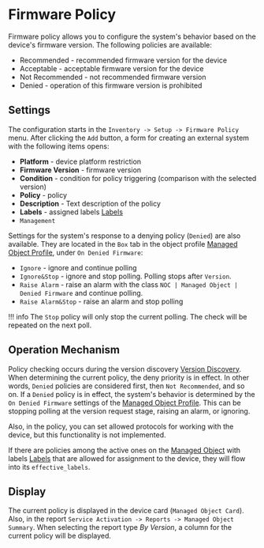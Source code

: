 # Firmware Policy

Firmware policy allows you to configure the system's behavior based on the device's firmware version. 
The following policies are available:

* Recommended - recommended firmware version for the device
* Acceptable - acceptable firmware version for the device
* Not Recommended - not recommended firmware version
* Denied - operation of this firmware version is prohibited

## Settings

The configuration starts in the `Inventory -> Setup -> Firmware Policy` menu. 
After clicking the `Add` button, a form for creating an external system with the following items opens:

* **Platform** - device platform restriction
* **Firmware Version** - firmware version
* **Condition** - condition for policy triggering (comparison with the selected version)
* **Policy** - policy
* **Description** - Text description of the policy
* **Labels** - assigned labels [Labels](../label/index.md)
* `Management`

Settings for the system's response to a denying policy (`Denied`) are also available. They are located in the `Box` tab 
in the object profile [Managed Object Profile](../managed-object-profile/index.md#Box(Full_Poll)), under `On Denied Firmware`:

* `Ignore` - ignore and continue polling
* `Ignore&Stop` - ignore and stop polling. Polling stops after `Version`.
* `Raise Alarm` - raise an alarm with the class `NOC | Managed Object | Denied Firmware` and continue polling.
* `Raise Alarm&Stop` - raise an alarm and stop polling

<!-- prettier-ignore -->
!!! info
    The `Stop` policy will only stop the current polling. The check will be repeated on the next poll.

## Operation Mechanism

Policy checking occurs during the version discovery [Version Discovery](../../discovery-reference/box/version.md). 
When determining the current policy, the deny priority is in effect. In other words, `Denied` policies are considered first, 
then `Not Recommended`, and so on. If a `Denied` policy is in effect, 
the system's behavior is determined by the `On Denied Firmware` settings of the [Managed Object Profile](../managed-object-profile/index.md#Box(Full_Poll)). 
This can be stopping polling at the version request stage, raising an alarm, or ignoring.

Also, in the policy, you can set allowed protocols for working with the device, but this functionality is not implemented.

If there are policies among the active ones on the [Managed Object](../managed-object/index.md) with labels [Labels](../label/index.md) 
that are allowed for assignment to the device, they will flow into its `effective_labels`.

## Display

The current policy is displayed in the device card (`Managed Object Card`). 
Also, in the report `Service Activation -> Reports -> Managed Object Summary`. 
When selecting the report type *By Version*, a column for the current policy will be displayed.
